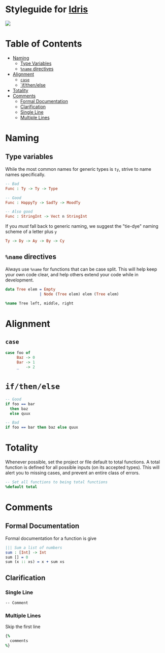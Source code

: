 # Styleguide for [Idris](http://www.idris-lang.org)
![](http://www.idris-lang.org/logo/logo.png)

# Table of Contents
- [Naming](#naming)
  - [Type Variables](#type-variables)
  - [`%name` directives](#name-directives)
- [Alignment](#alignment)
  - [`case`](#case)
  - [`if/then/else](#if-then-else)
- [Totality](#totality)
- [Comments](#comments)
  - [Formal Documentation](#formal-documentation)
  - [Clarification](#clarification)
  - [Single Line](#single-line)
  - [Multiple Lines](#multiple-lines)

# Naming
## Type variables
While the most common names for generic types is `ty`, strive to name names specifically.

```idris
-- Bad
Func : Ty -> Ty -> Type

-- Good
Func : HappyTy -> SadTy -> MoodTy

-- Also good
Func : StringInt -> Vect n StringInt
```

If you _must_ fall back to generic naming, we suggest the "tie-dye" naming scheme of a letter plus `y`

```idris
Ty -> Dy -> Ay -> By -> Cy
```

## `%name` directives
Always use `%name` for functions that can be case split. This will help keep your own code clear, and help others extend your code while in development.

```idris
data Tree elem = Empty
               | Node (Tree elem) elem (Tree elem)

%name Tree left, middle, right
```

# Alignment
## `case`
```idris
case foo of
     Baz -> 0
     Bar -> 1
     _   -> 2
```

# `if/then/else`
```idris
-- Good
if foo == bar
  then baz
  else quux

-- Bad
if foo == bar then baz else quux  
```

# Totality
Whenever possible, set the project or file default to total functions. A total function is defined for all possible inputs (on its accepted types). This will alert you to missing cases, and prevent an entire class of errors.

```idris
-- Set all functions to being total functions
%default total
```

# Comments
## Formal Documentation
Formal documentation for a function is give 

```idris
||| Sum a list of numbers
sum : [Int] -> Int
sum [] = 0
sum (x :: xs) = x + sum xs
```

## Clarification
### Single Line
`-- Comment`

### Multiple Lines
Skip the first line

```idris
{%
  comments
%}
```
